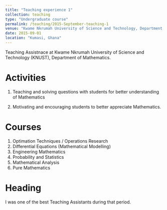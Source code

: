 ```yaml
---
title: "Teaching experience 1"
collection: teaching
type: "Undergraduate course"
permalink: /teaching/2015-September-teaching-1
venue: "Kwame Nkrumah University of Science and Technology, Department of Mathematics"
date: 2015-09-01
location: "Kumasi, Ghana"
---
```


Teaching Assistnace at Kwame Nkrumah University of Science and Technology (KNUST), Department of Mathematics.

Activities
======
1. Teaching and solving questions with students for better understanding of
Mathematics

2. Motivating and encouraging students to better appreciate Mathematics.

Courses
======
1. Optimation Techniques / Operations Research
2. Differential Equations (Mathematical Modelling)
3. Engineering Mathematics
4. Probability and Statistics
5. Mathematical Analysis
6. Pure Mathematics

Heading 
======
I was one of the best Teaching Assistants during that period.

